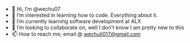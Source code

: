 - 👋 Hi, I’m @wechu07
- 👀 I’m interested in learning how to code. Everything about it.
- 🌱 I’m currently learning software development at ALX
- 💞️ I’m looking to collaborate on, well I don't know I am pretty new to this
- 📫 How to reach me; email @ wechuli017@gmail.com

<!---
wechu07/wechu07 is a ✨ special ✨ repository because its `README.md` (this file) appears on your GitHub profile.
You can click the Preview link to take a look at your changes.
--->
